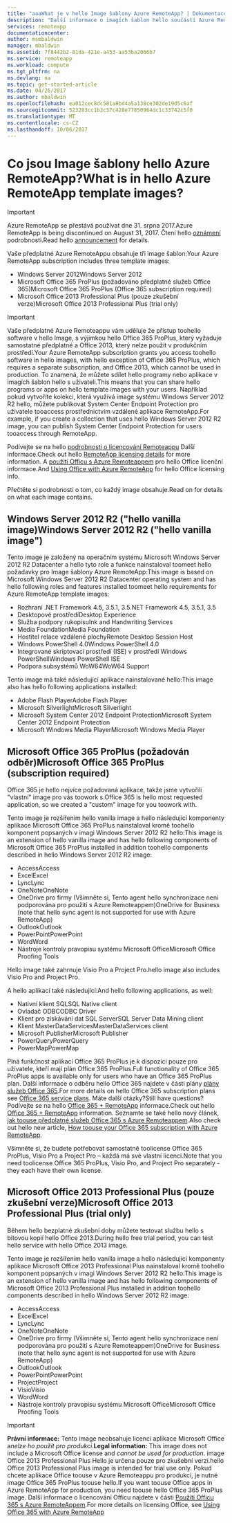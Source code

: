 ```yaml
---
title: "aaaWhat je v hello Image šablony Azure RemoteApp? | Dokumentace Microsoftu"
description: "Další informace o imagích šablon hello součástí Azure Remoteappu."
services: remoteapp
documentationcenter: 
author: msmbaldwin
manager: mbaldwin
ms.assetid: 7f8442b2-81da-421e-a453-aa53ba2066b7
ms.service: remoteapp
ms.workload: compute
ms.tgt_pltfrm: na
ms.devlang: na
ms.topic: get-started-article
ms.date: 04/26/2017
ms.author: mbaldwin
ms.openlocfilehash: ea012cec8dc581a8bd4a5a138ce302de19d5c6af
ms.sourcegitcommit: 523283cc1b3c37c428e77850964dc1c33742c5f0
ms.translationtype: MT
ms.contentlocale: cs-CZ
ms.lasthandoff: 10/06/2017
---
```

# <a name="what-is-in-hello-azure-remoteapp-template-images"></a><span data-ttu-id="ea83d-104">Co jsou Image šablony hello Azure RemoteApp?</span><span class="sxs-lookup"><span data-stu-id="ea83d-104">What is in hello Azure RemoteApp template images?</span></span>
> [!IMPORTANT]
> <span data-ttu-id="ea83d-105">Azure RemoteApp se přestává používat dne 31. srpna 2017.</span><span class="sxs-lookup"><span data-stu-id="ea83d-105">Azure RemoteApp is being discontinued on August 31, 2017.</span></span> <span data-ttu-id="ea83d-106">Čtení hello [oznámení](https://go.microsoft.com/fwlink/?linkid=821148) podrobnosti.</span><span class="sxs-lookup"><span data-stu-id="ea83d-106">Read hello [announcement](https://go.microsoft.com/fwlink/?linkid=821148) for details.</span></span>
> 
> 

<span data-ttu-id="ea83d-107">Vaše předplatné Azure RemoteAppu obsahuje tři image šablon:</span><span class="sxs-lookup"><span data-stu-id="ea83d-107">Your Azure RemoteApp subscription includes three template images:</span></span>

* <span data-ttu-id="ea83d-108">Windows Server 2012</span><span class="sxs-lookup"><span data-stu-id="ea83d-108">Windows Server 2012</span></span>
* <span data-ttu-id="ea83d-109">Microsoft Office 365 ProPlus (požadováno předplatné služeb Office 365)</span><span class="sxs-lookup"><span data-stu-id="ea83d-109">Microsoft Office 365 ProPlus (Office 365 subscription required)</span></span>
* <span data-ttu-id="ea83d-110">Microsoft Office 2013 Professional Plus (pouze zkušební verze)</span><span class="sxs-lookup"><span data-stu-id="ea83d-110">Microsoft Office 2013 Professional Plus (trial only)</span></span>

> [!IMPORTANT]
> <span data-ttu-id="ea83d-111">Vaše předplatné Azure Remoteappu vám uděluje že přístup toohello software v hello Image, s výjimkou hello Office 365 ProPlus, který vyžaduje samostatné předplatné a Office 2013, který nelze použít v produkčním prostředí.</span><span class="sxs-lookup"><span data-stu-id="ea83d-111">Your Azure RemoteApp subscription grants you access toohello software in hello images, with hello exception of Office 365 ProPlus, which requires a separate subscription, and Office 2013, which cannot be used in production.</span></span> <span data-ttu-id="ea83d-112">To znamená, že můžete sdílet hello programy nebo aplikace v imagích šablon hello s uživateli.</span><span class="sxs-lookup"><span data-stu-id="ea83d-112">This means that you can share hello programs or apps on hello template images with your users.</span></span> <span data-ttu-id="ea83d-113">Například pokud vytvoříte kolekci, která využívá image systému Windows Server 2012 R2 hello, můžete publikovat System Center Endpoint Protection pro uživatele tooaccess prostřednictvím vzdálené aplikace RemoteApp.</span><span class="sxs-lookup"><span data-stu-id="ea83d-113">For example, if you create a collection that uses hello Windows Server 2012 R2 image, you can publish System Center Endpoint Protection for users tooaccess through RemoteApp.</span></span>
> 
> <span data-ttu-id="ea83d-114">Podívejte se na hello [podrobnosti o licencování Remoteappu](remoteapp-licensing.md) Další informace.</span><span class="sxs-lookup"><span data-stu-id="ea83d-114">Check out hello [RemoteApp licensing details](remoteapp-licensing.md) for more information.</span></span> <span data-ttu-id="ea83d-115">A [použití Officu s Azure Remoteappem](remoteapp-o365.md) pro hello Office licenční informace.</span><span class="sxs-lookup"><span data-stu-id="ea83d-115">And [Using Office with Azure RemoteApp](remoteapp-o365.md) for hello Office licensing info.</span></span>
> 
> 

<span data-ttu-id="ea83d-116">Přečtěte si podrobnosti o tom, co každý image obsahuje.</span><span class="sxs-lookup"><span data-stu-id="ea83d-116">Read on for details on what each image contains.</span></span>

## <a name="windows-server-2012-r2--hello-vanilla-image"></a><span data-ttu-id="ea83d-117">Windows Server 2012 R2 ("hello vanilla image)</span><span class="sxs-lookup"><span data-stu-id="ea83d-117">Windows Server 2012 R2  ("hello vanilla image")</span></span>
<span data-ttu-id="ea83d-118">Tento image je založený na operačním systému Microsoft Windows Server 2012 R2 Datacenter a hello tyto role a funkce nainstaloval toomeet hello požadavky pro Image šablony Azure RemoteApp:</span><span class="sxs-lookup"><span data-stu-id="ea83d-118">This image is based on Microsoft Windows Server 2012 R2 Datacenter operating system and has hello following roles and features installed toomeet hello requirements for Azure RemoteApp template images:</span></span>

* <span data-ttu-id="ea83d-119">Rozhraní .NET Framework 4.5, 3.5.1, 3.5</span><span class="sxs-lookup"><span data-stu-id="ea83d-119">.NET Framework 4.5, 3.5.1, 3.5</span></span>
* <span data-ttu-id="ea83d-120">Desktopové prostředí</span><span class="sxs-lookup"><span data-stu-id="ea83d-120">Desktop Experience</span></span>
* <span data-ttu-id="ea83d-121">Služba podpory rukopisu</span><span class="sxs-lookup"><span data-stu-id="ea83d-121">Ink and Handwriting Services</span></span>
* <span data-ttu-id="ea83d-122">Media Foundation</span><span class="sxs-lookup"><span data-stu-id="ea83d-122">Media Foundation</span></span>
* <span data-ttu-id="ea83d-123">Hostitel relace vzdálené plochy</span><span class="sxs-lookup"><span data-stu-id="ea83d-123">Remote Desktop Session Host</span></span>
* <span data-ttu-id="ea83d-124">Windows PowerShell 4.0</span><span class="sxs-lookup"><span data-stu-id="ea83d-124">Windows PowerShell 4.0</span></span>
* <span data-ttu-id="ea83d-125">Integrované skriptovací prostředí (ISE) v prostředí Windows PowerShell</span><span class="sxs-lookup"><span data-stu-id="ea83d-125">Windows PowerShell ISE</span></span>
* <span data-ttu-id="ea83d-126">Podpora subsystémů WoW64</span><span class="sxs-lookup"><span data-stu-id="ea83d-126">WoW64 Support</span></span>

<span data-ttu-id="ea83d-127">Tento image má také následující aplikace nainstalované hello:</span><span class="sxs-lookup"><span data-stu-id="ea83d-127">This image also has hello following applications installed:</span></span>

* <span data-ttu-id="ea83d-128">Adobe Flash Player</span><span class="sxs-lookup"><span data-stu-id="ea83d-128">Adobe Flash Player</span></span>
* <span data-ttu-id="ea83d-129">Microsoft Silverlight</span><span class="sxs-lookup"><span data-stu-id="ea83d-129">Microsoft Silverlight</span></span>
* <span data-ttu-id="ea83d-130">Microsoft System Center 2012 Endpoint Protection</span><span class="sxs-lookup"><span data-stu-id="ea83d-130">Microsoft System Center 2012 Endpoint Protection</span></span>
* <span data-ttu-id="ea83d-131">Microsoft Windows Media Player</span><span class="sxs-lookup"><span data-stu-id="ea83d-131">Microsoft Windows Media Player</span></span>

## <a name="microsoft-office-365-proplus-subscription-required"></a><span data-ttu-id="ea83d-132">Microsoft Office 365 ProPlus (požadován odběr)</span><span class="sxs-lookup"><span data-stu-id="ea83d-132">Microsoft Office 365 ProPlus (subscription required)</span></span>
<span data-ttu-id="ea83d-133">Office 365 je hello nejvíce požadovaná aplikace, takže jsme vytvořili "vlastní" image pro vás toowork s.</span><span class="sxs-lookup"><span data-stu-id="ea83d-133">Office 365 is hello most requested application, so we created a "custom" image for you toowork with.</span></span>

<span data-ttu-id="ea83d-134">Tento image je rozšířením hello vanilla image a hello následující komponenty aplikace Microsoft Office 365 ProPlus nainstaloval kromě toohello komponent popsaných v imagi Windows Server 2012 R2 hello:</span><span class="sxs-lookup"><span data-stu-id="ea83d-134">This image is an extension of hello vanilla image and has hello following components of Microsoft Office 365 ProPlus installed in addition toohello components described in hello Windows Server 2012 R2 image:</span></span>

* <span data-ttu-id="ea83d-135">Access</span><span class="sxs-lookup"><span data-stu-id="ea83d-135">Access</span></span>
* <span data-ttu-id="ea83d-136">Excel</span><span class="sxs-lookup"><span data-stu-id="ea83d-136">Excel</span></span>
* <span data-ttu-id="ea83d-137">Lync</span><span class="sxs-lookup"><span data-stu-id="ea83d-137">Lync</span></span>
* <span data-ttu-id="ea83d-138">OneNote</span><span class="sxs-lookup"><span data-stu-id="ea83d-138">OneNote</span></span>
* <span data-ttu-id="ea83d-139">OneDrive pro firmy (Všimněte si, Tento agent hello synchronizace není podporována pro použití s Azure Remoteappem)</span><span class="sxs-lookup"><span data-stu-id="ea83d-139">OneDrive for Business (note that hello sync agent is not supported for use with Azure RemoteApp)</span></span>
* <span data-ttu-id="ea83d-140">Outlook</span><span class="sxs-lookup"><span data-stu-id="ea83d-140">Outlook</span></span>
* <span data-ttu-id="ea83d-141">PowerPoint</span><span class="sxs-lookup"><span data-stu-id="ea83d-141">PowerPoint</span></span>
* <span data-ttu-id="ea83d-142">Word</span><span class="sxs-lookup"><span data-stu-id="ea83d-142">Word</span></span>
* <span data-ttu-id="ea83d-143">Nástroje kontroly pravopisu systému Microsoft Office</span><span class="sxs-lookup"><span data-stu-id="ea83d-143">Microsoft Office Proofing Tools</span></span>

<span data-ttu-id="ea83d-144">Hello image také zahrnuje Visio Pro a Project Pro.</span><span class="sxs-lookup"><span data-stu-id="ea83d-144">hello image also includes Visio Pro and Project Pro.</span></span>

<span data-ttu-id="ea83d-145">A hello aplikací také následující:</span><span class="sxs-lookup"><span data-stu-id="ea83d-145">And hello following applications, as well:</span></span>

* <span data-ttu-id="ea83d-146">Nativní klient SQL</span><span class="sxs-lookup"><span data-stu-id="ea83d-146">SQL Native client</span></span>
* <span data-ttu-id="ea83d-147">Ovladač ODBC</span><span class="sxs-lookup"><span data-stu-id="ea83d-147">ODBC Driver</span></span>
* <span data-ttu-id="ea83d-148">Klient pro získávání dat SQL Server</span><span class="sxs-lookup"><span data-stu-id="ea83d-148">SQL Server Data Mining client</span></span>
* <span data-ttu-id="ea83d-149">Klient MasterDataServices</span><span class="sxs-lookup"><span data-stu-id="ea83d-149">MasterDataServices client</span></span>
* <span data-ttu-id="ea83d-150">Microsoft Publisher</span><span class="sxs-lookup"><span data-stu-id="ea83d-150">Microsoft Publisher</span></span>
* <span data-ttu-id="ea83d-151">PowerQuery</span><span class="sxs-lookup"><span data-stu-id="ea83d-151">PowerQuery</span></span>
* <span data-ttu-id="ea83d-152">PowerMap</span><span class="sxs-lookup"><span data-stu-id="ea83d-152">PowerMap</span></span>

<span data-ttu-id="ea83d-153">Plná funkčnost aplikací Office 365 ProPlus je k dispozici pouze pro uživatele, kteří mají plán Office 365 ProPlus.</span><span class="sxs-lookup"><span data-stu-id="ea83d-153">Full functionality of Office 365 ProPlus apps is available only for users who have an Office 365 ProPlus plan.</span></span> <span data-ttu-id="ea83d-154">Další informace o odběru hello Office 365 najdete v části plány [plány služeb Office 365](http://technet.microsoft.com/library/office-365-plan-options.aspx).</span><span class="sxs-lookup"><span data-stu-id="ea83d-154">For more details on hello Office 365 subscription plans see [Office 365 service plans](http://technet.microsoft.com/library/office-365-plan-options.aspx).</span></span> <span data-ttu-id="ea83d-155">Máte další otázky?</span><span class="sxs-lookup"><span data-stu-id="ea83d-155">Still have questions?</span></span> <span data-ttu-id="ea83d-156">Podívejte se na hello [Office 365 + RemoteApp](remoteapp-o365.md) informace.</span><span class="sxs-lookup"><span data-stu-id="ea83d-156">Check out hello [Office 365 + RemoteApp](remoteapp-o365.md) information.</span></span> <span data-ttu-id="ea83d-157">Seznamte se také hello nový článek, [jak toouse předplatné služeb Office 365 s Azure Remoteappem](remoteapp-officesubscription.md).</span><span class="sxs-lookup"><span data-stu-id="ea83d-157">Also check out hello new article, [How toouse your Office 365 subscription with Azure RemoteApp](remoteapp-officesubscription.md).</span></span>

<span data-ttu-id="ea83d-158">Všimněte si, že budete potřebovat samostatně toolicense Office 365 ProPlus, Visio Pro a Project Pro – každá má své vlastní licenci.</span><span class="sxs-lookup"><span data-stu-id="ea83d-158">Note that you need toolicense Office 365 ProPlus, Visio Pro, and Project Pro separately - they each have their own license.</span></span>

## <a name="microsoft-office-2013-professional-plus-trial-only"></a><span data-ttu-id="ea83d-159">Microsoft Office 2013 Professional Plus (pouze zkušební verze)</span><span class="sxs-lookup"><span data-stu-id="ea83d-159">Microsoft Office 2013 Professional Plus (trial only)</span></span>
<span data-ttu-id="ea83d-160">Během hello bezplatné zkušební doby můžete testovat službu hello s bitovou kopií hello Office 2013.</span><span class="sxs-lookup"><span data-stu-id="ea83d-160">During hello free trial period, you can test hello service with hello Office 2013 image.</span></span>

<span data-ttu-id="ea83d-161">Tento image je rozšířením hello vanilla image a hello následující komponenty aplikace Microsoft Office 2013 Professional Plus nainstaloval kromě toohello komponent popsaných v imagi Windows Server 2012 R2 hello:</span><span class="sxs-lookup"><span data-stu-id="ea83d-161">This image is an extension of hello vanilla image and has hello following components of Microsoft Office 2013 Professional Plus installed in addition toohello components described in hello Windows Server 2012 R2 image:</span></span>

* <span data-ttu-id="ea83d-162">Access</span><span class="sxs-lookup"><span data-stu-id="ea83d-162">Access</span></span>
* <span data-ttu-id="ea83d-163">Excel</span><span class="sxs-lookup"><span data-stu-id="ea83d-163">Excel</span></span>
* <span data-ttu-id="ea83d-164">Lync</span><span class="sxs-lookup"><span data-stu-id="ea83d-164">Lync</span></span>
* <span data-ttu-id="ea83d-165">OneNote</span><span class="sxs-lookup"><span data-stu-id="ea83d-165">OneNote</span></span>
* <span data-ttu-id="ea83d-166">OneDrive pro firmy (Všimněte si, Tento agent hello synchronizace není podporována pro použití s Azure Remoteappem)</span><span class="sxs-lookup"><span data-stu-id="ea83d-166">OneDrive for Business (note that hello sync agent is not supported for use with Azure RemoteApp)</span></span>
* <span data-ttu-id="ea83d-167">Outlook</span><span class="sxs-lookup"><span data-stu-id="ea83d-167">Outlook</span></span>
* <span data-ttu-id="ea83d-168">PowerPoint</span><span class="sxs-lookup"><span data-stu-id="ea83d-168">PowerPoint</span></span>
* <span data-ttu-id="ea83d-169">Project</span><span class="sxs-lookup"><span data-stu-id="ea83d-169">Project</span></span>
* <span data-ttu-id="ea83d-170">Visio</span><span class="sxs-lookup"><span data-stu-id="ea83d-170">Visio</span></span>
* <span data-ttu-id="ea83d-171">Word</span><span class="sxs-lookup"><span data-stu-id="ea83d-171">Word</span></span>
* <span data-ttu-id="ea83d-172">Nástroje kontroly pravopisu systému Microsoft Office</span><span class="sxs-lookup"><span data-stu-id="ea83d-172">Microsoft Office Proofing Tools</span></span>

> [!IMPORTANT]
> <span data-ttu-id="ea83d-173">**Právní informace:** Tento image neobsahuje licenci aplikace Microsoft Office a*nelze ho použít pro produkci*.</span><span class="sxs-lookup"><span data-stu-id="ea83d-173">**Legal information:** This image does not include a Microsoft Office license and *cannot be used for production*.</span></span> <span data-ttu-id="ea83d-174">image Office 2013 Professional Plus Hello je určena pouze pro zkušební verzi.</span><span class="sxs-lookup"><span data-stu-id="ea83d-174">hello Office 2013 Professional Plus image is intended for trial use only.</span></span> <span data-ttu-id="ea83d-175">Pokud chcete aplikace Office toouse v Azure Remoteappu pro produkci, je nutné image Office 365 ProPlus toouse hello.</span><span class="sxs-lookup"><span data-stu-id="ea83d-175">If you want toouse Office apps in Azure RemoteApp for production, you need toouse hello Office 365 ProPlus image.</span></span> <span data-ttu-id="ea83d-176">Další informace o licencování Officu najdete v části [Použití  Officu 365 s Azure RemoteAppem](remoteapp-o365.md).</span><span class="sxs-lookup"><span data-stu-id="ea83d-176">For more details on licensing Office, see [Using Office 365 with Azure RemoteApp](remoteapp-o365.md)</span></span>
> 
> 


